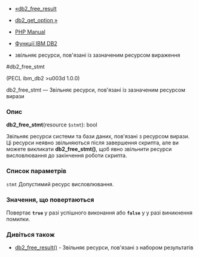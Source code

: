 - [«db2_free_result](function.db2-free-result.md)
- [db2_get_option »](function.db2-get-option.md)

- [PHP Manual](index.md)
- [Функції IBM DB2](ref.ibm-db2.md)
- звільняє ресурси, пов'язані із зазначеним ресурсом вираження

#db2_free_stmt

(PECL ibm_db2 \>u003d 1.0.0)

db2_free_stmt — Звільняє ресурси, пов'язані із зазначеним ресурсом
вирази

### Опис

**db2_free_stmt**(resource `$stmt`): bool

Звільняє ресурси системи та бази даних, пов'язані з ресурсом
вирази. Ці ресурси неявно звільняються після завершення скрипта, але
ви можете викликати **db2_free_stmt()**, щоб явно звільнити ресурси
висловлювання до закінчення роботи скрипта.

### Список параметрів

`stmt`
Допустимий ресурс висловлювання.

### Значення, що повертаються

Повертає **`true`** у разі успішного виконання або **`false`** у
у разі виникнення помилки.

### Дивіться також

- [db2_free_result()](function.db2-free-result.md) - Звільняє
ресурси, пов'язані з набором результатів
